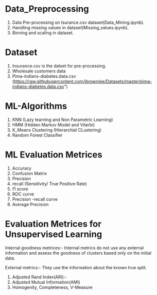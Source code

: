 # Data_Preprocessing
1. Data Pre-processing on Isurance.csv dataset(Data_Mining.ipynb).  
2. Handling missing values in dataset(Missing_values.ipynb).  
3. Binning and scaling in dataset.  


# Dataset
1. Insurance.csv is the datset for pre-processing.
2. Wholesale customers data
3. Pima-indians-diabetes.data.csv (https://raw.githubusercontent.com/jbrownlee/Datasets/master/pima-indians-diabetes.data.csv")


# ML-Algorithms
1. KNN (Lazy learning and Non Parametric Learning)
2. HMM (Hidden Markov Model and Viterbi)
3. K_Means Clustering (Hierarchial CLustering)
4. Random Forest Classifier


# ML Evaluation Metrices
1. Accuracy
2. Confusion Matrix
3. Precision
4. recall (Sensitivity/ True Positive Rate)
5. f1 score
6. ROC curve
7. Precision -recall curve
8. Average Precision

# Evaluation Metrices for Unsupervised Learning

Internal goodness metrices:-
Internal metrics do not use any external information and assess the goodness of clusters based only on the initial data.

External metrics:-
They use the information about the known true split.

1. Adjusted Rand Index(ARI):-
2. Adjusted Mutual Information(AMI)
3. Homogenity, Completeness, V-Measure
